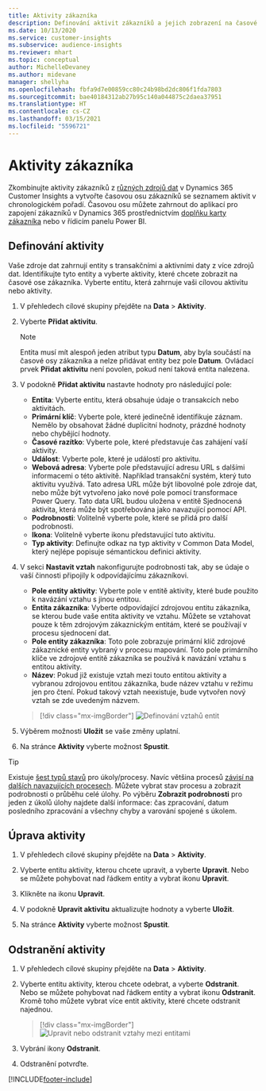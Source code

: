 ```yaml
---
title: Aktivity zákazníka
description: Definování aktivit zákazníků a jejich zobrazení na časové ose zákazníků.
ms.date: 10/13/2020
ms.service: customer-insights
ms.subservice: audience-insights
ms.reviewer: mhart
ms.topic: conceptual
author: MichelleDevaney
ms.author: midevane
manager: shellyha
ms.openlocfilehash: fbfa9d7e00859cc80c24b98bd2dc806f1fda7803
ms.sourcegitcommit: bae40184312ab27b95c140a044875c2daea37951
ms.translationtype: HT
ms.contentlocale: cs-CZ
ms.lasthandoff: 03/15/2021
ms.locfileid: "5596721"
---
```

# <a name="customer-activities"></a>Aktivity zákazníka

Zkombinujte aktivity zákazníků z [různých zdrojů dat](data-sources.md) v Dynamics 365 Customer Insights a vytvořte časovou osu zákazníků se seznamem aktivit v chronologickém pořadí. Časovou osu můžete zahrnout do aplikací pro zapojení zákazníků v Dynamics 365 prostřednictvím [doplňku karty zákazníka](customer-card-add-in.md) nebo v řídicím panelu Power BI.

## <a name="define-an-activity"></a>Definování aktivity

Vaše zdroje dat zahrnují entity s transakčními a aktivními daty z více zdrojů dat. Identifikujte tyto entity a vyberte aktivity, které chcete zobrazit na časové ose zákazníka. Vyberte entitu, která zahrnuje vaši cílovou aktivitu nebo aktivity.

1. V přehledech cílové skupiny přejděte na **Data** > **Aktivity**.

1. Vyberte **Přidat aktivitu**.

   > [!NOTE]
   > Entita musí mít alespoň jeden atribut typu **Datum**, aby byla součástí na časové osy zákazníka a nelze přidávat entity bez pole **Datum**. Ovládací prvek **Přidat aktivitu** není povolen, pokud není taková entita nalezena.

1. V podokně **Přidat aktivitu** nastavte hodnoty pro následující pole:

   - **Entita**: Vyberte entitu, která obsahuje údaje o transakcích nebo aktivitách.
   - **Primární klíč**: Vyberte pole, které jedinečně identifikuje záznam. Nemělo by obsahovat žádné duplicitní hodnoty, prázdné hodnoty nebo chybějící hodnoty.
   - **Časové razítko**: Vyberte pole, které představuje čas zahájení vaší aktivity.
   - **Událost**: Vyberte pole, které je událostí pro aktivitu.
   - **Webová adresa**: Vyberte pole představující adresu URL s dalšími informacemi o této aktivitě. Například transakční systém, který tuto aktivitu využívá. Tato adresa URL může být libovolné pole zdroje dat, nebo může být vytvořeno jako nové pole pomocí transformace Power Query. Tato data URL budou uložena v entitě Sjednocená aktivita, která může být spotřebována jako navazující pomocí API.
   - **Podrobnosti**: Volitelně vyberte pole, které se přidá pro další podrobnosti.
   - **Ikona**: Volitelně vyberte ikonu představující tuto aktivitu.
   - **Typ aktivity**: Definujte odkaz na typ aktivity v Common Data Model, který nejlépe popisuje sémantickou definici aktivity.

1. V sekci **Nastavit vztah** nakonfigurujte podrobnosti tak, aby se údaje o vaší činnosti připojily k odpovídajícímu zákazníkovi.

    - **Pole entity aktivity**: Vyberte pole v entitě aktivity, které bude použito k navázání vztahu s jinou entitou.
    - **Entita zákazníka**: Vyberte odpovídající zdrojovou entitu zákazníka, se kterou bude vaše entita aktivity ve vztahu. Můžete se vztahovat pouze k těm zdrojovým zákaznickým entitám, které se používají v procesu sjednocení dat.
    - **Pole entity zákazníka**: Toto pole zobrazuje primární klíč zdrojové zákaznické entity vybraný v procesu mapování. Toto pole primárního klíče ve zdrojové entitě zákazníka se používá k navázání vztahu s entitou aktivity.
    - **Název**: Pokud již existuje vztah mezi touto entitou aktivity a vybranou zdrojovou entitou zákazníka, bude název vztahu v režimu jen pro čtení. Pokud takový vztah neexistuje, bude vytvořen nový vztah se zde uvedeným názvem.
   
   > [!div class="mx-imgBorder"]
   > ![Definování vztahů entit](media/activities-entities-define.png "Definování vztahů entit")

1. Výběrem možnosti **Uložit** se vaše změny uplatní.

1. Na stránce **Aktivity** vyberte možnost **Spustit**.

> [!TIP]
> Existuje [šest typů stavů](system.md#status-types) pro úkoly/procesy. Navíc většina procesů [závisí na dalších navazujících procesech](system.md#refresh-policies). Můžete vybrat stav procesu a zobrazit podrobnosti o průběhu celé úlohy. Po výběru **Zobrazit podrobnosti** pro jeden z úkolů úlohy najdete další informace: čas zpracování, datum posledního zpracování a všechny chyby a varování spojené s úkolem.

## <a name="edit-an-activity"></a>Úprava aktivity

1. V přehledech cílové skupiny přejděte na **Data** > **Aktivity**.

2. Vyberte entitu aktivity, kterou chcete upravit, a vyberte **Upravit**. Nebo se můžete pohybovat nad řádkem entity a vybrat ikonu **Upravit**.

3. Klikněte na ikonu **Upravit**.

4. V podokně **Upravit aktivitu** aktualizujte hodnoty a vyberte **Uložit**.

5. Na stránce **Aktivity** vyberte možnost **Spustit**.

## <a name="delete-an-activity"></a>Odstranění aktivity

1. V přehledech cílové skupiny přejděte na **Data** > **Aktivity**.

2. Vyberte entitu aktivity, kterou chcete odebrat, a vyberte **Odstranit**. Nebo se můžete pohybovat nad řádkem entity a vybrat ikonu **Odstranit**. Kromě toho můžete vybrat více entit aktivity, které chcete odstranit najednou.
   > [!div class="mx-imgBorder"]
   > ![Upravit nebo odstranit vztahy mezi entitami](media/activities-entities-edit-delete.png "Upravit nebo odstranit vztahy mezi entitami")

3. Vybrání ikony **Odstranit**.

4. Odstranění potvrďte.


[!INCLUDE[footer-include](../includes/footer-banner.md)]